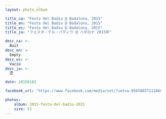 ```yaml
---
layout: photo_album

title_ca: "Festa del Badiu @ Badalona, 2015"
title_en: "Festa del Badiu @ Badalona, 2015"
title_es: "Festa del Badiu @ Badalona, 2015"
title_ja: "フェスタ・デル・バディウ @ バダロナ 2015年"

desc_ca: >-
  Buit
desc_en: >-
  Empty
desc_es: >-
  Vacío
desc_ja: >-
  空

date: 20150101

facebook_url: "https://www.facebook.com/media/set/?set=a.956508571110680"

photos:
    album: 2015-festa-del-badiu-2015
    size: 51
---
```

